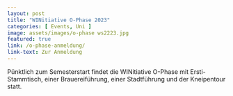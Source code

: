 ```yaml
---
layout: post
title: "WINitiative O-Phase 2023"
categories: [ Events, Uni ]
image: assets/images/o-phase ws2223.jpg
featured: true
link: /o-phase-anmeldung/
link-text: Zur Anmeldung
---
```

Pünktlich zum Semesterstart findet die WINitiative O-Phase mit Ersti-Stammtisch, einer Brauereiführung, einer Stadtführung und der Kneipentour statt.
